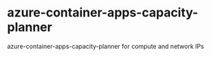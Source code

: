 # azure-container-apps-capacity-planner
azure-container-apps-capacity-planner for compute and network IPs
